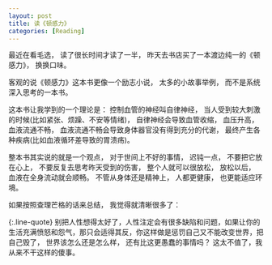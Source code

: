 ```yaml
---
layout: post
title: 读《顿感力》
categories: [Reading]
---
```


最近在看毛选， 读了很长时间才读了一半， 昨天去书店买了一本渡边纯一的《顿感力》， 换换口味。

客观的说《顿感力》这本书更像一个励志小说， 太多的小故事举例， 而不是系统深入思考的一本书。

这本书让我学到的一个理论是： 控制血管的神经叫自律神经， 当人受到较大刺激的时候(比如紧张、烦躁、不安等情绪)， 自律神经会导致血管收缩， 血压升高， 血液流通不畅， 血液流通不畅会导致身体器官没有得到充分的代谢， 最终产生各种疾病(比如血液循环差导致的胃溃疡)。

整本书其实说的就是一个观点， 对于世间上不好的事情， 迟钝一点， 不要把它放在心上， 不要反复去思考昨天受到的伤害， 整个人就可以很放松， 放松以后， 血液在全身流动就会顺畅。 不管从身体还是精神上， 人都更健康， 也更能适应环境。

如果按照查理芒格的话来总结， 我觉得就清晰很多了：

{:.line-quote}
别把人性想得太好了，人性注定会有很多缺陷和问题，如果让你的生活充满愤怒和怨气，那只会适得其反，你这样做是惩罚自己又不能改变世界，把自己毁了， 世界该怎么还是怎么样， 还有比这更愚蠢的事情吗？ 这太不值了，我从来不干这样的傻事。


